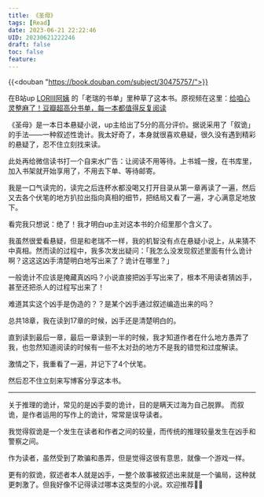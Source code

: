 ```yaml
---
title: 《圣母》
tags: [Read]
date: 2023-06-21 22:22:46
UID: 20230621222246
draft: false
toc: false
feature: 
---
```


{{<douban "https://book.douban.com/subject/30475757/">}}

在B站up [LORIII阿姨](https://space.bilibili.com/23995656) 的「老瑞的书单」里种草了这本书。原视频在这里：[给咱心灵整麻了！豆瓣超高分书单，每一本都值得反复阅读](https://www.bilibili.com/video/BV11M4y1b7jG/?spm_id_from=333.1007.top_right_bar_window_history.content.click&vd_source=ebb94d57c4e84cc0314c73e881f25a9c)  

《圣母》是一本日本悬疑小说，up主给出了5分的高分评价。据说采用了「叙诡」的手法——一种叙述性诡计。我太好奇了，本身就很喜欢悬疑，很久没有遇到精彩的悬疑了，忍不住立刻找来读。

<!--more-->

此处再给微信读书打一个自来水广告：让阅读不用等待。上书城一搜，在书库里，加入书架就开始享用了，不用去下单、等待邮寄。

我是一口气读完的，读完之后连杯水都没喝又打开目录从第一章再读了一遍，然后又去各个伏笔的地方扒拉出指向真相的细节，把结局又看了一遍，才心满意足地放下。

看完我只想说：绝了！我才明白up主对这本书的介绍里那个含义了。

我虽然很爱看悬疑，但是和老瑞不一样，我的机智没有点在悬疑小说上，从来猜不中真相。然而读的过程中，我多次发出疑问：「我怎么没发现叙述里面有什么诡计啊？这这这凶手清楚明白地写出来了？诡计在哪里？」

一般诡计不应该是掩藏真凶吗？小说直接把凶手写出来了，根本不用读者猜凶手，甚至还把杀人的过程写出来了！

难道其实这个凶手是伪造的？？是某个凶手通过叙述编造出来的吗？

总共18章，我在读到17章的时候，凶手还是清楚明白的。

直到读到最后一章，最后一章读到一半的时候，我才知道作者在什么地方愚弄了我，也忽然知道阅读的时候有一些不太对劲的地方不是我的错觉和过度解读。

激情之下，我重看了一遍，并记下了4个伏笔。

然后忍不住立刻来写博客分享这本书。

---

关于推理的诡计，常见的是凶手耍的诡计，目的是瞒天过海为自己脱罪。 而叙诡，是作者运用的写作上的诡计，常常是误导读者。

我觉得叙诡是一个发生在读者和作者之间的较量，而传统的推理较量发生在凶手和警察之间。

作为读者，虽然受到了欺骗和愚弄，但是觉得这很有意思，就像一个游戏一样。

更有的叙诡，叙述者本人就是凶手，一整个故事被叙述出来就是一个骗局，这种就更刺激了。但我好像不记得读过哪本这类型的小说。欢迎推荐👏🏻